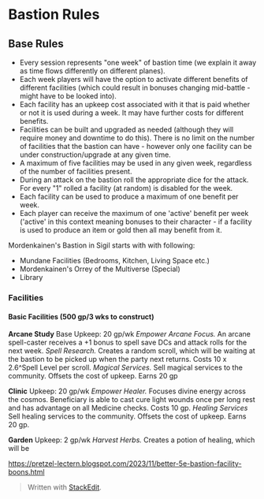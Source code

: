 # Bastion Rules
## Base Rules
* Every session represents "one week" of bastion time (we explain it away as time flows differently on different planes).  
* Each week players will have the option to activate different benefits of different facilities (which could result in bonuses changing mid-battle - might have to be looked into).  
* Each facility has an upkeep cost associated with it that is paid whether or not it is used during a week.  It may have further costs for different benefits.  
* Facilities can be built and upgraded as needed (although they will require money and downtime to do this).  There is no limit on the number of facilities that the bastion can have - however only one facility can be under construction/upgrade at any given time.
* A maximum of five facilities may be used in any given week, regardless of the number of facilities present.
* During an attack on the bastion roll the appropriate dice for the attack.  For every "1" rolled a facility (at random) is disabled for the week.
* Each facility can be used to produce a maximum of one benefit per week.  
* Each player can receive the maximum of one 'active' benefit per week ('active' in this context meaning bonuses to their character - if a facility is used to produce an item or gold then all may benefit from it.  

Mordenkainen's Bastion in Sigil starts with with following:
* Mundane Facilities (Bedrooms, Kitchen, Living Space etc.)
* Mordenkainen's Orrey of the Multiverse (Special)
* Library

### Facilities
#### Basic Facilities (500 gp/3 wks to construct)
**Arcane Study**
Base Upkeep: 20 gp/wk 
*Empower Arcane Focus.* An arcane spell-caster receives a +1 bonus to spell save DCs and attack rolls for the next week.
*Spell Research.* Creates a random scroll, which will be waiting at the bastion to be picked up when the party next returns.  Costs 10 x 2.6^Spell Level per scroll.
*Magical Services.* Sell magical services to the community.  Offsets the cost of upkeep.  Earns 20 gp

**Clinic**
Upkeep: 20 gp/wk
*Empower Healer.* Focuses divine energy across the cosmos.  Beneficiary is able to cast cure light wounds once per long rest and has advantage on all Medicine checks.  Costs 10 gp.
*Healing Services* Sell healing services to the community.  Offsets the cost of upkeep.  Earns 20 gp.

**Garden**
Upkeep: 2 gp/wk
*Harvest Herbs.* Creates a potion of healing, which will be 


https://pretzel-lectern.blogspot.com/2023/11/better-5e-bastion-facility-boons.html

> Written with [StackEdit](https://stackedit.io/).
<!--stackedit_data:
eyJoaXN0b3J5IjpbLTExNjE2OTcxNzAsLTE4ODQ5NjQwMjYsNj
gzMzU2OTY0LDE2NDcxOTUxNzRdfQ==
-->